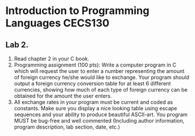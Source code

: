 # Introduction to Programming Languages CECS130
## Lab 2.
  1. Read chapter 2 in your C book.
  2. Programming assignment (100 pts): Write a computer program in C which will request the user to enter a number representing the amount of foreign currency he/she would like to exchange. Your program should output a foreign currency conversion table for at least 6 different currencies, showing how much of each type of foreign currency can be obtained for the amount the user enters.
  3. All exchange rates in your program must be current and coded as constants. Make sure you display a nice looking table using escape sequences and your ability to produce beautiful ASCII-art. You program MUST be bug-free and well commented (Including author information, program description, lab section, date, etc.)

